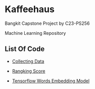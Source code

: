# Kaffeehaus

Bangkit Capstone Project by C23-PS256

Machine Learning Repository

## List Of Code

  - [Collecting Data](https://github.com/Bangkit-Capstone-C23-PS256/Kaffeehaus_Machine_Learning/tree/main/Collecting%20Data) 
  
  - [Rangking Score](https://github.com/Bangkit-Capstone-C23-PS256/Kaffeehaus_Machine_Learning/tree/main/Rangking%20Score) 
  
  - [Tensorflow Words Embedding Model](https://github.com/Bangkit-Capstone-C23-PS256/Kaffeehaus_Machine_Learning/tree/main/Tensorflow%20%20Words%20Embedding%20Model)



